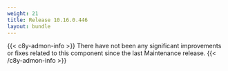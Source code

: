 ```yaml
---
weight: 21
title: Release 10.16.0.446
layout: bundle
---
```


<!--10.16.0.439-10.16.0.446-->

{{< c8y-admon-info >}}
There have not been any significant improvements or fixes related to this component since the last Maintenance release.
{{< /c8y-admon-info >}}
